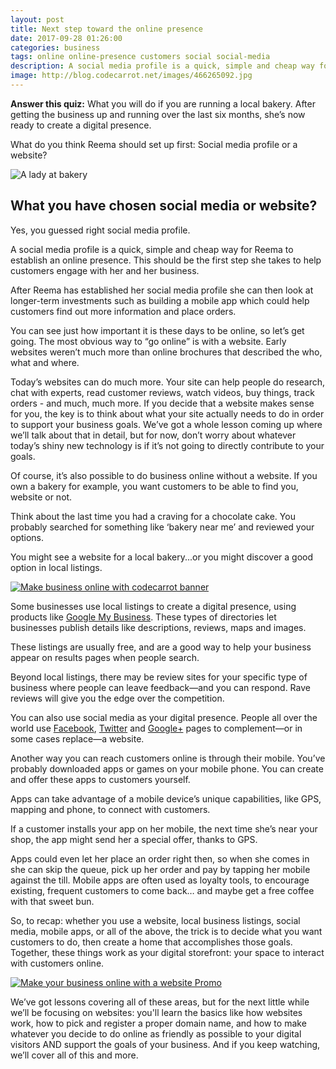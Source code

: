 ```yaml
---
layout: post
title: Next step toward the online presence
date: 2017-09-28 01:26:00
categories: business
tags: online online-presence customers social social-media
description: A social media profile is a quick, simple and cheap way for you to establish an online presence. This should be the first step she takes to help customers engage
image: http://blog.codecarrot.net/images/466265092.jpg
---
```


**Answer this quiz:** What you will do if you are running a local bakery. After getting the business up and running over the last six months, she’s now ready to create a digital presence.

What do you think Reema should set up first: Social media profile or a website?

![A lady at bakery](http://blog.codecarrot.net/images/RJhOdTfwvmW784ROzCbn.png)

## What you have chosen social media or website?

Yes, you guessed right social media profile.

A social media profile is a quick, simple and cheap way for Reema to establish an online presence. This should be the first step she takes to help customers engage with her and her business.

After Reema has established her social media profile she can then look at longer-term investments such as building a mobile app which could help customers find out more information and place orders.

You can see just how important it is these days to be online, so let’s get going. The most obvious way to “go online” is with a website. Early websites weren’t much more than online brochures that described the who, what and where.

Today’s websites can do much more. Your site can help people do research, chat with experts, read customer reviews, watch videos, buy things, track orders - and much, much more. If you decide that a website makes sense for you, the key is to think about what your site actually needs to do in order to support your business goals. We’ve got a whole lesson coming up where we’ll talk about that in detail, but for now, don’t worry about whatever today’s shiny new technology is if it’s not going to directly contribute to your goals.

Of course, it’s also possible to do business online without a website. If you own a bakery for example, you want customers to be able to find you, website or not.

Think about the last time you had a craving for a chocolate cake. You probably searched for something like ‘bakery near me’ and reviewed your options.

You might see a website for a local bakery...or you might discover a good option in local listings.

[![Make business online with codecarrot banner](59337e706e67.png)](http://codecarrot.net/)

Some businesses use local listings to create a digital presence, using products like [Google My Business](https://www.google.com/business/). These types of directories let businesses publish details like descriptions, reviews, maps and images.

These listings are usually free, and are a good way to help your business appear on results pages when people search.

Beyond local listings, there may be review sites for your specific type of business where people can leave feedback—and you can respond. Rave reviews will give you the edge over the competition.

You can also use social media as your digital presence. People all over the world use [Facebook](http://facebook.com/codecarrotinc), [Twitter](http://twitter.com/codecarrotnet) and [Google+](https://plus.google.com/u/1/b/104910911502233710941/104910911502233710941) pages to complement—or in some cases replace—a website.

Another way you can reach customers online is through their mobile. You’ve probably downloaded apps or games on your mobile phone. You can create and offer these apps to customers yourself.

Apps can take advantage of a mobile device’s unique capabilities, like GPS, mapping and phone, to connect with customers.

If a customer installs your app on her mobile, the next time she’s near your shop, the app might send her a special offer, thanks to GPS.

Apps could even let her place an order right then, so when she comes in she can skip the queue, pick up her order and pay by tapping her mobile against the till. Mobile apps are often used as loyalty tools, to encourage existing, frequent customers to come back… and maybe get a free coffee with that sweet bun.

So, to recap: whether you use a website, local business listings, social media, mobile apps, or all of the above, the trick is to decide what you want customers to do, then create a home that accomplishes those goals. Together, these things work as your digital storefront: your space to interact with customers online.

[![Make your business online with a website Promo](http://blog.codecarrot.net/images/lady-siting-and-working-on-laptop-make-business-online-with-a-website-promo.png)](http://codecarrot.net/)

We’ve got lessons covering all of these areas, but for the next little while we’ll be focusing on websites: you'll learn the basics like how websites work, how to pick and register a proper domain name, and how to make whatever you decide to do online as friendly as possible to your digital visitors AND support the goals of your business. And if you keep watching, we’ll cover all of this and more.
